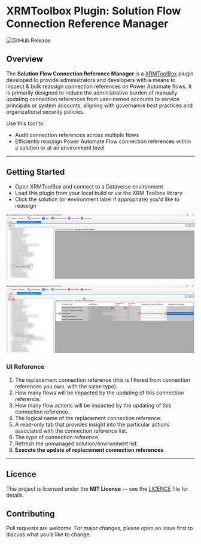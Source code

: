 ﻿# XRMToolbox Plugin: Solution Flow Connection Reference Manager

![GitHub Release](https://img.shields.io/github/v/release/MatthewTDunn/XRM.SolutionFlowConnectionReferenceManager.XRMToolbox?style=flat-square)

## Overview

The **Solution Flow Connection Reference Manager** is a [XRMToolBox](https://www.xrmtoolbox.com/) plugin developed to provide administrators and developers with a means to inspect & bulk reassign connection references on Power Automate flows. It is primarily designed to reduce the administrative burden of manually updating connection references from user-owned accounts to service principals or system accounts, aligning with governance best practices and organizational security policies.

Use this tool to:
- Audit connection references across multiple flows
- Efficiently reassign Power Automate Flow connection references within a solution or at an environment level

---

## Getting Started

- Open XRMToolBox and connect to a Dataverse environment
- Load this plugin from your local build or via the XRM Toolbox library
- Click the solution (or environment label if appropriate) you'd like to reassign

![Initial Solution Loading Step](/assets/Screenshot1.jpg)


![Executing a Flow Connection Reference Update Screenshot](/assets/Screenshot2.jpg)

### UI Reference

1. The replacement connection reference (this is filtered from connection references you own, with the same type).
2. How many flows will be impacted by the updating of this connection reference.
3. How many flow actions will be impacted by the updating of this connection reference.
4. The logical name of the replacement connection reference.
5. A read-only tab that provides insight into the particular actions associated with the connection reference list.
6. The type of connection reference.
7. Refresh the unmanaged solution/environment list.
8. **Execute the update of replacement connection references**.

---

## Licence
This project is licensed under the **MIT License** — see the [LICENCE](/LICENSE.txt) file for details.

## Contributing
Pull requests are welcome. For major changes, please open an issue first to discuss what you’d like to change.